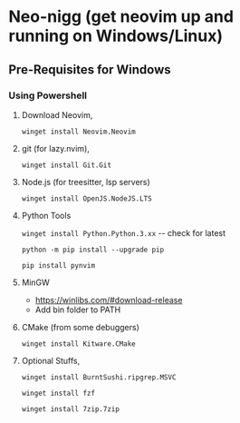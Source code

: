 # Neo-nigg (get neovim up and running on Windows/Linux)

## Pre-Requisites for Windows

### Using Powershell

1. Download Neovim,

    `winget install Neovim.Neovim`

1. git (for lazy.nvim),

   `winget install Git.Git`

2. Node.js (for treesitter, lsp servers)

    `winget install OpenJS.NodeJS.LTS`

3. Python Tools

    `winget install Python.Python.3.xx` -- check for latest

    `python -m pip install --upgrade pip`

    `pip install pynvim`

4. MinGW

     * https://winlibs.com/#download-release
     * Add bin folder to PATH

5. CMake (from some debuggers)

    `winget install Kitware.CMake`

6. Optional Stuffs,

    `winget install BurntSushi.ripgrep.MSVC`

    `winget install fzf`

    `winget install 7zip.7zip`


